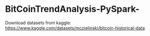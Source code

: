 # BitCoinTrendAnalysis-PySpark-

Download datasets from kaggle: https://www.kaggle.com/datasets/mczielinski/bitcoin-historical-data
